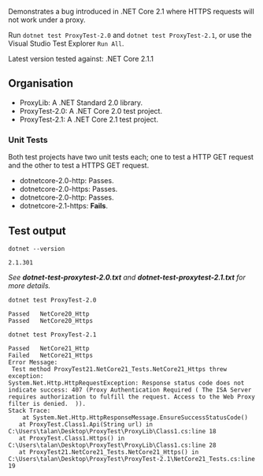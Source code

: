 Demonstrates a bug introduced in .NET Core 2.1 where HTTPS requests will not work under a proxy.

Run `dotnet test ProxyTest-2.0` and `dotnet test ProxyTest-2.1`, or use the Visual Studio Test Explorer `Run All`.

Latest version tested against: .NET Core 2.1.1

## Organisation
- ProxyLib: A .NET Standard 2.0 library.
- ProxyTest-2.0: A .NET Core 2.0 test project.
- ProxyTest-2.1: A .NET Core 2.1 test project.

### Unit Tests
Both test projects have two unit tests each; one to test a HTTP GET request and the other to test a HTTPS GET request.
- dotnetcore-2.0-http: Passes.
- dotnetcore-2.0-https: Passes.
- dotnetcore-2.0-http: Passes.
- dotnetcore-2.1-https: **Fails**.

## Test output
`dotnet --version`
```
2.1.301
```

_See **dotnet-test-proxytest-2.0.txt** and **dotnet-test-proxytest-2.1.txt** for more details._

`dotnet test ProxyTest-2.0`
```
Passed   NetCore20_Http
Passed   NetCore20_Https
```

`dotnet test ProxyTest-2.1`
```
Passed   NetCore21_Http
Failed   NetCore21_Https
Error Message:
 Test method ProxyTest21.NetCore21_Tests.NetCore21_Https threw exception: 
System.Net.Http.HttpRequestException: Response status code does not indicate success: 407 (Proxy Authentication Required ( The ISA Server requires authorization to fulfill the request. Access to the Web Proxy filter is denied.  )).
Stack Trace:
    at System.Net.Http.HttpResponseMessage.EnsureSuccessStatusCode()
   at ProxyTest.Class1.Api(String url) in C:\Users\talan\Desktop\ProxyTest\ProxyLib\Class1.cs:line 18
   at ProxyTest.Class1.Https() in C:\Users\talan\Desktop\ProxyTest\ProxyLib\Class1.cs:line 28
   at ProxyTest21.NetCore21_Tests.NetCore21_Https() in C:\Users\talan\Desktop\ProxyTest\ProxyTest-2.1\NetCore21_Tests.cs:line 19
```
